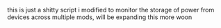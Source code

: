 this is just a shitty script i modified to monitor the storage of power from devices across multiple mods, will be expanding this more woon